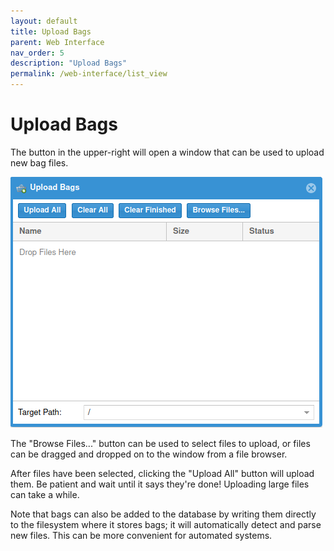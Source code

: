 ```yaml
---
layout: default
title: Upload Bags
parent: Web Interface
nav_order: 5
description: "Upload Bags"
permalink: /web-interface/list_view
---
```


# Upload Bags

The button in the upper-right will open a window that can be used to upload new bag files.

![Upload Bags Window](../assets/images/upload_window.png)

The "Browse Files..." button can be used to select files to upload, or files can be dragged
and dropped on to the window from a file browser.

After files have been selected, clicking the "Upload All" button will upload them.  Be
patient and wait until it says they're done!  Uploading large files can take a while.

Note that bags can also be added to the database by writing them directly to the filesystem
where it stores bags; it will automatically detect and parse new files.  This can be more
convenient for automated systems.